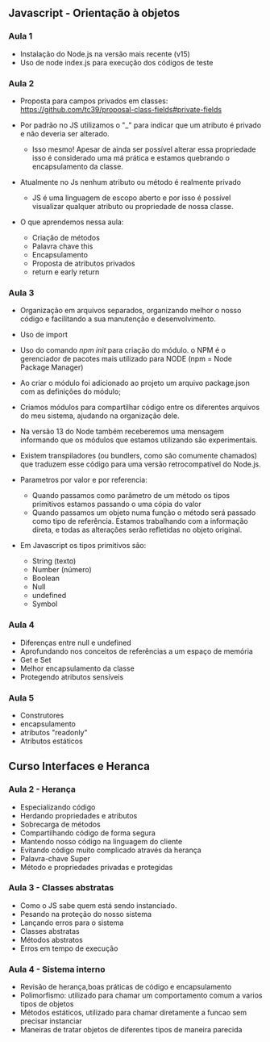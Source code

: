 ## Javascript - Orientação à objetos

### Aula 1

+ Instalação do Node.js na versão mais recente (v15)
+ Uso de node index.js para execução dos códigos de teste

### Aula 2

+ Proposta para campos privados em classes: https://github.com/tc39/proposal-class-fields#private-fields

+ Por padrão no JS utilizamos o "_" para indicar que um atributo é privado e não deveria ser alterado.
    + Isso mesmo! Apesar de ainda ser possível alterar essa propriedade isso é considerado uma má prática e estamos quebrando o encapsulamento da classe.

+ Atualmente no Js nenhum atributo ou método é realmente privado
    + JS é uma linguagem de escopo aberto e por isso é possível visualizar qualquer atributo ou propriedade de nossa classe.
    
+ O que aprendemos nessa aula:
    + Criação de métodos
    + Palavra chave this
    + Encapsulamento
    + Proposta de atributos privados
    + return e early return

### Aula 3

+ Organização em arquivos separados, organizando melhor o nosso código e facilitando a sua manutenção e desenvolvimento.
+ Uso de import
+ Uso do comando *npm init* para criação do módulo. o NPM é o gerenciador de pacotes mais utilizado para NODE (npm = Node Package Manager)
+ Ao criar o módulo foi adicionado ao projeto um arquivo package.json com as definições do módulo; 
+ Criamos módulos para compartilhar código entre os diferentes arquivos do meu sistema, ajudando na organização dele.
+ Na versão 13 do Node também receberemos uma mensagem informando que os módulos que estamos utilizando são experimentais.
+ Existem transpiladores (ou bundlers, como são comumente chamados) que traduzem esse código para uma versão retrocompatível do Node.js.

+ Parametros por valor e por referencia:
    + Quando passamos como parâmetro de um método os tipos primitivos estamos passando o uma cópia do valor
    + Quando passamos um objeto numa função o método será passado como tipo de referência. Estamos trabalhando com a informação direta, e todas as alterações serão refletidas no objeto original.

+ Em Javascript os tipos primitivos são:
    + String (texto)
    + Number (número)
    + Boolean
    + Null
    + undefined
    + Symbol

### Aula 4

+ Diferenças entre null e undefined
+ Aprofundando nos conceitos de referências a um espaço de memória
+ Get e Set
+ Melhor encapsulamento da classe
+ Protegendo atributos sensíveis

### Aula 5
 
+ Construtores
+ encapsulamento
+ atributos "readonly"
+ Atributos estáticos

## Curso Interfaces e Heranca

### Aula 2 - Herança
+ Especializando código
+ Herdando propriedades e atributos
+ Sobrecarga de métodos
+ Compartilhando código de forma segura
+ Mantendo nosso código na linguagem do cliente
+ Evitando código muito complicado através da herança
+ Palavra-chave Super
+ Método e propriedades privadas e protegidas

### Aula 3 - Classes abstratas 
+ Como o JS sabe quem está sendo instanciado.
+ Pesando na proteção do nosso sistema
+ Lançando erros para o sistema
+ Classes abstratas
+ Métodos abstratos
+ Erros em tempo de execução

### Aula 4 - Sistema interno

+ Revisão de herança,boas práticas de código e encapsulamento
+ Polimorfismo: utilizado para chamar um comportamento comum a varios tipos de objetos 
+ Métodos estáticos, utilizado para chamar diretamente a funcao sem precisar instanciar
+ Maneiras de tratar objetos de diferentes tipos de maneira parecida